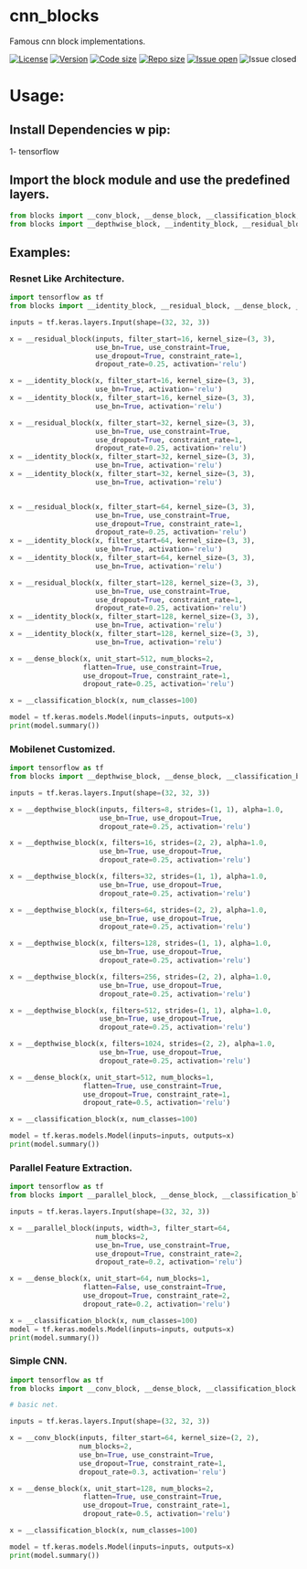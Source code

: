 # cnn_blocks
Famous cnn block implementations.

[![License](https://img.shields.io/github/license/KiLJ4EdeN/cnn_blocks)](https://img.shields.io/github/license/KiLJ4EdeN/cnn_blocks) [![Version](https://img.shields.io/github/v/tag/KiLJ4EdeN/FelixbleNN)](https://img.shields.io/github/v/tag/KiLJ4EdeN/cnn_blocks) [![Code size](https://img.shields.io/github/languages/code-size/KiLJ4EdeN/cnn_blocks)](https://img.shields.io/github/languages/code-size/KiLJ4EdeN/cnn_blocks) [![Repo size](https://img.shields.io/github/repo-size/KiLJ4EdeN/cnn_blocks)](https://img.shields.io/github/repo-size/KiLJ4EdeN/cnn_blocks) [![Issue open](https://img.shields.io/github/issues/KiLJ4EdeN/cnn_blocks)](https://img.shields.io/github/issues/KiLJ4EdeN/cnn_blocks)
![Issue closed](https://img.shields.io/github/issues-closed/KiLJ4EdeN/cnn_blocks)


# Usage:
## Install Dependencies w pip:

1- tensorflow


## Import the block module and use the predefined  layers.
```python
from blocks import __conv_block, __dense_block, __classification_block, __parallel_block
from blocks import __depthwise_block, __indentity_block, __residual_block
```


## Examples:
### Resnet Like Architecture.
```python
import tensorflow as tf
from blocks import __identity_block, __residual_block, __dense_block, __classification_block

inputs = tf.keras.layers.Input(shape=(32, 32, 3))

x = __residual_block(inputs, filter_start=16, kernel_size=(3, 3),
                     use_bn=True, use_constraint=True,
                     use_dropout=True, constraint_rate=1,
                     dropout_rate=0.25, activation='relu')

x = __identity_block(x, filter_start=16, kernel_size=(3, 3),
                     use_bn=True, activation='relu')
x = __identity_block(x, filter_start=16, kernel_size=(3, 3),
                     use_bn=True, activation='relu')

x = __residual_block(x, filter_start=32, kernel_size=(3, 3),
                     use_bn=True, use_constraint=True,
                     use_dropout=True, constraint_rate=1,
                     dropout_rate=0.25, activation='relu')
x = __identity_block(x, filter_start=32, kernel_size=(3, 3),
                     use_bn=True, activation='relu')
x = __identity_block(x, filter_start=32, kernel_size=(3, 3),
                     use_bn=True, activation='relu')


x = __residual_block(x, filter_start=64, kernel_size=(3, 3),
                     use_bn=True, use_constraint=True,
                     use_dropout=True, constraint_rate=1,
                     dropout_rate=0.25, activation='relu')
x = __identity_block(x, filter_start=64, kernel_size=(3, 3),
                     use_bn=True, activation='relu')
x = __identity_block(x, filter_start=64, kernel_size=(3, 3),
                     use_bn=True, activation='relu')

x = __residual_block(x, filter_start=128, kernel_size=(3, 3),
                     use_bn=True, use_constraint=True,
                     use_dropout=True, constraint_rate=1,
                     dropout_rate=0.25, activation='relu')
x = __identity_block(x, filter_start=128, kernel_size=(3, 3),
                     use_bn=True, activation='relu')
x = __identity_block(x, filter_start=128, kernel_size=(3, 3),
                     use_bn=True, activation='relu')

x = __dense_block(x, unit_start=512, num_blocks=2,
                  flatten=True, use_constraint=True,
                  use_dropout=True, constraint_rate=1,
                  dropout_rate=0.25, activation='relu')

x = __classification_block(x, num_classes=100)

model = tf.keras.models.Model(inputs=inputs, outputs=x)
print(model.summary())
```

### Mobilenet Customized.
```python
import tensorflow as tf
from blocks import __depthwise_block, __dense_block, __classification_block

inputs = tf.keras.layers.Input(shape=(32, 32, 3))

x = __depthwise_block(inputs, filters=8, strides=(1, 1), alpha=1.0,
                      use_bn=True, use_dropout=True, 
                      dropout_rate=0.25, activation='relu')

x = __depthwise_block(x, filters=16, strides=(2, 2), alpha=1.0,
                      use_bn=True, use_dropout=True, 
                      dropout_rate=0.25, activation='relu')

x = __depthwise_block(x, filters=32, strides=(1, 1), alpha=1.0,
                      use_bn=True, use_dropout=True, 
                      dropout_rate=0.25, activation='relu')

x = __depthwise_block(x, filters=64, strides=(2, 2), alpha=1.0,
                      use_bn=True, use_dropout=True, 
                      dropout_rate=0.25, activation='relu')

x = __depthwise_block(x, filters=128, strides=(1, 1), alpha=1.0,
                      use_bn=True, use_dropout=True, 
                      dropout_rate=0.25, activation='relu')

x = __depthwise_block(x, filters=256, strides=(2, 2), alpha=1.0,
                      use_bn=True, use_dropout=True, 
                      dropout_rate=0.25, activation='relu')

x = __depthwise_block(x, filters=512, strides=(1, 1), alpha=1.0,
                      use_bn=True, use_dropout=True, 
                      dropout_rate=0.25, activation='relu')

x = __depthwise_block(x, filters=1024, strides=(2, 2), alpha=1.0,
                      use_bn=True, use_dropout=True, 
                      dropout_rate=0.25, activation='relu')

x = __dense_block(x, unit_start=512, num_blocks=1,
                  flatten=True, use_constraint=True,
                  use_dropout=True, constraint_rate=1,
                  dropout_rate=0.5, activation='relu')

x = __classification_block(x, num_classes=100)

model = tf.keras.models.Model(inputs=inputs, outputs=x)
print(model.summary())
```

### Parallel Feature Extraction.
```python
import tensorflow as tf
from blocks import __parallel_block, __dense_block, __classification_block

inputs = tf.keras.layers.Input(shape=(32, 32, 3))

x = __parallel_block(inputs, width=3, filter_start=64,
                     num_blocks=2,
                     use_bn=True, use_constraint=True,
                     use_dropout=True, constraint_rate=2,
                     dropout_rate=0.2, activation='relu')

x = __dense_block(x, unit_start=64, num_blocks=1,
                  flatten=False, use_constraint=True,
                  use_dropout=True, constraint_rate=2,
                  dropout_rate=0.2, activation='relu')

x = __classification_block(x, num_classes=100)
model = tf.keras.models.Model(inputs=inputs, outputs=x)
print(model.summary())
```

### Simple CNN.
```python
import tensorflow as tf
from blocks import __conv_block, __dense_block, __classification_block

# basic net.

inputs = tf.keras.layers.Input(shape=(32, 32, 3))

x = __conv_block(inputs, filter_start=64, kernel_size=(2, 2),
                 num_blocks=2,
                 use_bn=True, use_constraint=True,
                 use_dropout=True, constraint_rate=1,
                 dropout_rate=0.3, activation='relu')

x = __dense_block(x, unit_start=128, num_blocks=2,
                  flatten=True, use_constraint=True,
                  use_dropout=True, constraint_rate=1,
                  dropout_rate=0.5, activation='relu')

x = __classification_block(x, num_classes=100)

model = tf.keras.models.Model(inputs=inputs, outputs=x)
print(model.summary())
```

